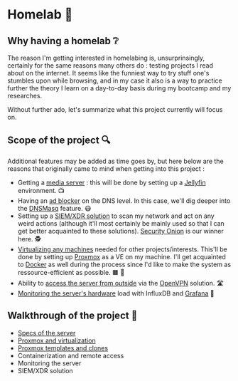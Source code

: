 # Homelab :microscope:
## Why having a homelab :grey_question:
The reason I'm getting interested in homelabing is, unsurprinsingly, certainly for the same reasons many others do : testing projects I read about on the internet. It seems like the funniest way to try stuff one's stumbles upon while browsing, and in my case it also is a way to practice further the theory I learn on a day-to-day basis during my bootcamp and my researches.

Without further ado, let's summarize what this project currently will focus on.
## Scope of the project :mag:
Additional features may be added as time goes by, but here below are the reasons that originally came to mind when getting into this project :
- Getting a <ins>media server</ins> : this will be done by setting up a [Jellyfin](https://jellyfin.org/) environment. :tv:
- Having an <ins>ad blocker</ins> on the DNS level. In this case, we'll dig deeper into the [DNSMasq](https://github.com/alblue/dnsmasq-example?tab=readme-ov-file) feature. :mask:
- Setting up a <ins>SIEM/XDR solution</ins> to scan my network and act on any weird actions (although it'll most certainly be mainly used so that I can get better acquainted to these solutions). [Security Onion](https://securityonionsolutions.com/software) is our winner here. :detective:
- <ins>Virtualizing any machines</ins> needed for other projects/interests. This'll be done by setting up [Proxmox](https://www.proxmox.com/en/) as a VE on my machine. I'll get acquainted to [Docker](https://www.docker.com/) as well during the process since I'd like to make the system as ressource-efficient as possible. :orange_square: :whale2:
- Ability to <ins>access the server from outside</ins> via the [OpenVPN](https://openvpn.net/) solution. :motorway:
- <ins>Monitoring the server's hardware</ins> load with InfluxDB and [Grafana](https://www.linuxsysadmins.com/monitoring-proxmox-with-grafana/) :traffic_light:

## Walkthrough of the project :walking:
- [Specs of the server](https://github.com/The-Bear50/Personal_Projects/blob/main/Homelab/Specs/readme.md)
- [Proxmox and virtualization](https://github.com/The-Bear50/Personal_Projects/blob/main/Homelab/Proxmox%20and%20Virtualization/readme.md)
- [Proxmox templates and clones](https://github.com/The-Bear50/Personal_Projects/blob/main/Homelab/Proxmox%20templates%20%26%20clones/readme.md)
- Containerization and remote access
- Monitoring the server
- SIEM/XDR solution

